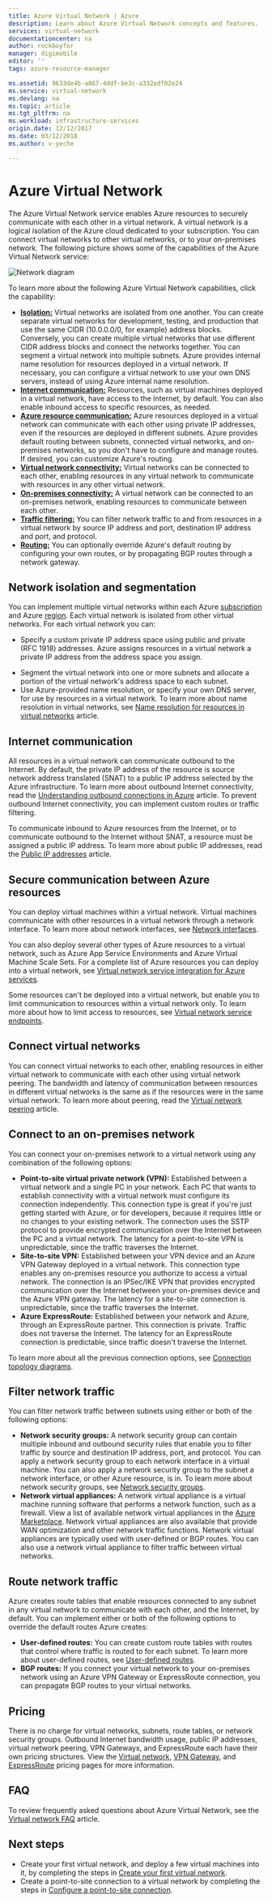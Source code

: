 ```yaml
---
title: Azure Virtual Network | Azure
description: Learn about Azure Virtual Network concepts and features.
services: virtual-network
documentationcenter: na
author: rockboyfor
manager: digimobile
editor: ''
tags: azure-resource-manager

ms.assetid: 9633de4b-a867-4ddf-be3c-a332edf02e24
ms.service: virtual-network
ms.devlang: na
ms.topic: article
ms.tgt_pltfrm: na
ms.workload: infrastructure-services
origin.date: 12/12/2017
ms.date: 03/12/2018
ms.author: v-yeche

---
```

# Azure Virtual Network

The Azure Virtual Network service enables Azure resources to securely communicate with each other in a virtual network. A virtual network is a logical isolation of the Azure cloud dedicated to your subscription. You can connect virtual networks to other virtual networks, or to your on-premises network. The following picture shows some of the capabilities of the Azure Virtual Network service:

![Network diagram](./media/virtual-networks-overview/virtual-network-overview.png)

To learn more about the following Azure Virtual Network capabilities, click the capability:
- **[Isolation:](#isolation)** Virtual networks are isolated from one another. You can create separate virtual networks for development, testing, and production that use the same CIDR (10.0.0.0/0, for example) address blocks. Conversely, you can create multiple virtual networks that use different CIDR address blocks and connect the networks together. You can segment a virtual network into multiple subnets. Azure provides internal name resolution for resources deployed in a virtual network. If necessary, you can configure a virtual network to use your own DNS servers, instead of using Azure internal name resolution.
- **[Internet communication:](#internet)** Resources, such as virtual machines deployed in a virtual network, have access to the Internet, by default. You can also enable inbound access to specific resources, as needed.
- **[Azure resource communication:](#within-vnet)** Azure resources deployed in a virtual network can communicate with each other using private IP addresses, even if the resources are deployed in different subnets. Azure provides default routing between subnets, connected virtual networks, and on-premises networks, so you don't have to configure and manage routes. If desired, you can customize Azure's routing.
- **[Virtual network connectivity:](#connect-vnets)** Virtual networks can be connected to each other, enabling resources in any virtual network to communicate with resources in any other virtual network.
- **[On-premises connectivity:](#connect-on-premises)** A virtual network can be connected to an on-premises network, enabling resources to communicate between each other.
- **[Traffic filtering:](#filtering)** You can filter network traffic to and from resources in a virtual network by source IP address and port, destination IP address and port, and protocol.
- **[Routing:](#routing)** You can optionally override Azure's default routing by configuring your own routes, or by propagating BGP routes through a network gateway.

<a name="isolation"></a>
## Network isolation and segmentation

You can implement multiple virtual networks within each Azure [subscription](../azure-glossary-cloud-terminology.md?toc=%2fvirtual-network%2ftoc.json#subscription) and Azure [region](../azure-glossary-cloud-terminology.md?toc=%2fvirtual-network%2ftoc.json#region). Each virtual network is isolated from other virtual networks. For each virtual network you can:
- Specify a custom private IP address space using public and private (RFC 1918) addresses. Azure assigns resources in a virtual network a private IP address from the address space you assign.
<!-- Not Available on #region -->
- Segment the virtual network into one or more subnets and allocate a portion of the virtual network's address space to each subnet.
- Use Azure-provided name resolution, or specify your own DNS server, for use by resources in a virtual network. To learn more about name resolution in virtual networks, see [Name resolution for resources in virtual networks](virtual-networks-name-resolution-for-vms-and-role-instances.md) article.


<a name="internet"></a>
## Internet communication
All resources in a virtual network can communicate outbound to the Internet. By default, the private IP address of the resource is source network address translated (SNAT) to a public IP address selected by the Azure infrastructure. To learn more about outbound Internet connectivity, read the [Understanding outbound connections in Azure](..\load-balancer\load-balancer-outbound-connections.md) article. To prevent outbound Internet connectivity, you can implement custom routes or traffic filtering.

To communicate inbound to Azure resources from the Internet, or to communicate outbound to the Internet without SNAT, a resource must be assigned a public IP address. To learn more about public IP addresses, read the [Public IP addresses](virtual-network-public-ip-address.md) article.

<a name="within-vnet"></a>
## Secure communication between Azure resources

You can deploy virtual machines within a virtual network. Virtual machines communicate with other resources in a virtual network through a network interface. To learn more about network interfaces, see [Network interfaces](virtual-network-network-interface.md).

You can also deploy several other types of Azure resources to a virtual network, such as Azure App Service Environments and Azure Virtual Machine Scale Sets. For a complete list of Azure resources you can deploy into a virtual network, see [Virtual network service integration for Azure services](virtual-network-for-azure-services.md).

Some resources can't be deployed into a virtual network, but enable you to limit communication to resources within a virtual network only. To learn more about how to limit access to resources, see [Virtual network service endpoints](virtual-network-service-endpoints-overview.md). 

<a name="connect-vnets"></a>
## Connect virtual networks

You can connect virtual networks to each other, enabling resources in either virtual network to communicate with each other using virtual network peering. The bandwidth and latency of communication between resources in different virtual networks is the same as if the resources were in the same virtual network. To learn more about peering, read the [Virtual network peering](virtual-network-peering-overview.md) article.

## <a name="connect-on-premises"></a>Connect to an on-premises network

You can connect your on-premises network to a virtual network using any combination of the following options:
- **Point-to-site virtual private network (VPN):** Established between a virtual network and a single PC in your network. Each PC that wants to establish connectivity with a virtual network must configure its connection independently. This connection type is great if you're just getting started with Azure, or for developers, because it requires little or no changes to your existing network. The connection uses the SSTP protocol to provide encrypted communication over the Internet between the PC and a virtual network. The latency for a point-to-site VPN is unpredictable, since the traffic traverses the Internet.
- **Site-to-site VPN:** Established between your VPN device and an Azure VPN Gateway deployed in a virtual network. This connection type enables any on-premises resource you authorize to access a virtual network. The connection is an IPSec/IKE VPN that provides encrypted communication over the Internet between your on-premises device and the Azure VPN gateway. The latency for a site-to-site connection is unpredictable, since the traffic traverses the Internet.
- **Azure ExpressRoute:** Established between your network and Azure, through an ExpressRoute partner. This connection is private. Traffic does not traverse the Internet. The latency for an ExpressRoute connection is predictable, since traffic doesn't traverse the Internet.

To learn more about all the previous connection options, see [Connection topology diagrams](../vpn-gateway/vpn-gateway-about-vpngateways.md?toc=%2fvirtual-network%2ftoc.json#diagrams).

## <a name="filtering"></a>Filter network traffic
You can filter network traffic between subnets using either or both of the following options:
- **Network security groups:** A network security group can contain multiple inbound and outbound security rules that enable you to filter traffic by source and destination IP address, port, and protocol. You can apply a network security group to each network interface in a virtual machine. You can also apply a network security group to the subnet a network interface, or other Azure resource, is in. To learn more about network security groups, see [Network security groups](security-overview.md#network-security-groups).
- **Network virtual appliances:** A network virtual appliance is a virtual machine running software that performs a network function, such as a firewall. View a list of available network virtual appliances in the [Azure Marketplace](https://market.azure.cn/zh-cn/marketplace/apps/category/networking?page=1&subcategories=appliances). Network virtual appliances are also available that provide WAN optimization and other network traffic functions. Network virtual appliances are typically used with user-defined or BGP routes. You can also use a network virtual appliance to filter traffic between virtual networks.

## <a name="routing"></a>Route network traffic

Azure creates route tables that enable resources connected to any subnet in any virtual network to communicate with each other, and the Internet, by default. You can implement either or both of the following options to override the default routes Azure creates:
- **User-defined routes:** You can create custom route tables with routes that control where traffic is routed to for each subnet. To learn more about user-defined routes, see [User-defined routes](virtual-networks-udr-overview.md#user-defined).
- **BGP routes:** If you connect your virtual network to your on-premises network using an Azure VPN Gateway or ExpressRoute connection, you can propagate BGP routes to your virtual networks.

## Pricing

There is no charge for virtual networks, subnets, route tables, or network security groups. Outbound Internet bandwidth usage, public IP addresses, virtual network peering, VPN Gateways, and ExpressRoute each have their own pricing structures. View the [Virtual network](https://www.azure.cn/pricing/details/networking/), [VPN Gateway](https://www.azure.cn/pricing/details/vpn-gateway/), and [ExpressRoute](https://www.azure.cn/pricing/details/expressroute/) pricing pages for more information.

## FAQ

To review frequently asked questions about Azure Virtual Network, see the [Virtual network FAQ](virtual-networks-faq.md) article.

## <a name="next-steps"></a>Next steps

- Create your first virtual network, and deploy a few virtual machines into it, by completing the steps in [Create your first virtual network](quick-create-portal.md).
- Create a point-to-site connection to a virtual network by completing the steps in [Configure a point-to-site connection](../vpn-gateway/vpn-gateway-howto-point-to-site-resource-manager-portal.md?toc=%2fvirtual-network%2ftoc.json).
<!-- Not Available [network capabilities](../networking/networking-overview.md?toc=%2fvirtual-network%2ftoc.json)-->

<!--Update_Description: update meta properties, wording update, update reference link-->